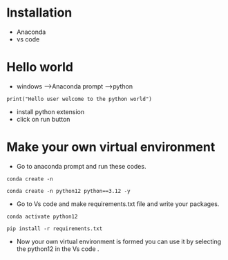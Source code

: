 #  Installation
*  Anaconda
*  vs code

# Hello world
* windows -->Anaconda prompt -->python
```
print("Hello user welcome to the python world")
```
   * install python extension
   * click on run button
  
 # Make your own virtual environment 
 * Go to anaconda prompt and run these codes.
``````
conda create -n
``````
```
conda create -n python12 python==3.12 -y
```
* Go to Vs code and make requirements.txt file and write your packages.
```
conda activate python12
```
```
pip install -r requirements.txt
```
* Now your own virtual environment is formed you can use it by selecting the python12 in the Vs code .
